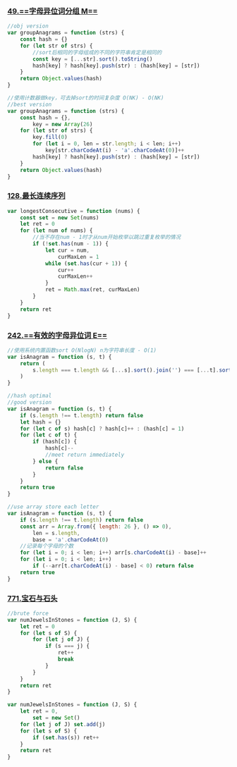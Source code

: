 ### [49.==字母异位词分组 M==](https://leetcode-cn.com/problems/group-anagrams/)

```javascript
//obj version
var groupAnagrams = function (strs) {
	const hash = {}
	for (let str of strs) {
		//sort后相同的字母组成的不同的字符串肯定是相同的
		const key = [...str].sort().toString()
		hash[key] ? hash[key].push(str) : (hash[key] = [str])
	}
	return Object.values(hash)
}

//使用计数器做key，可去掉sort的时间复杂度 O(NK) - O(NK)
//best version
var groupAnagrams = function (strs) {
	const hash = {},
		key = new Array(26)
	for (let str of strs) {
		key.fill(0)
		for (let i = 0, len = str.length; i < len; i++)
			key[str.charCodeAt(i) - 'a'.charCodeAt(0)]++
		hash[key] ? hash[key].push(str) : (hash[key] = [str])
	}
	return Object.values(hash)
}
```

### [128.最长连续序列](https://leetcode-cn.com/problems/longest-consecutive-sequence/)

```javascript
var longestConsecutive = function (nums) {
	const set = new Set(nums)
	let ret = 0
	for (let num of nums) {
		//当不存在num - 1时才从num开始枚举以跳过重复枚举的情况
		if (!set.has(num - 1)) {
			let cur = num,
				curMaxLen = 1
			while (set.has(cur + 1)) {
				cur++
				curMaxLen++
			}
			ret = Math.max(ret, curMaxLen)
		}
	}
	return ret
}
```

### [242.==有效的字母异位词 E==](https://leetcode-cn.com/problems/valid-anagram/)

```javascript
//使用系统内置函数sort O(NlogN) n为字符串长度 - O(1)
var isAnagram = function (s, t) {
	return (
		s.length === t.length && [...s].sort().join('') === [...t].sort().join('')
	)
}

//hash optimal
//good version
var isAnagram = function (s, t) {
	if (s.length !== t.length) return false
	let hash = {}
	for (let c of s) hash[c] ? hash[c]++ : (hash[c] = 1)
	for (let c of t) {
		if (hash[c]) {
			hash[c]--
			//meet return immediately
		} else {
			return false
		}
	}
	return true
}

//use array store each letter
var isAnagram = function (s, t) {
	if (s.length !== t.length) return false
	const arr = Array.from({ length: 26 }, () => 0),
		len = s.length,
		base = 'a'.charCodeAt(0)
	//记录每个字母的个数
	for (let i = 0; i < len; i++) arr[s.charCodeAt(i) - base]++
	for (let i = 0; i < len; i++)
		if (--arr[t.charCodeAt(i) - base] < 0) return false
	return true
}
```

### [771.宝石与石头](https://leetcode-cn.com/problems/jewels-and-stones/)

```javascript
//brute force
var numJewelsInStones = function (J, S) {
	let ret = 0
	for (let s of S) {
		for (let j of J) {
			if (s === j) {
				ret++
				break
			}
		}
	}
	return ret
}

var numJewelsInStones = function (J, S) {
	let ret = 0,
		set = new Set()
	for (let j of J) set.add(j)
	for (let s of S) {
		if (set.has(s)) ret++
	}
	return ret
}
```
